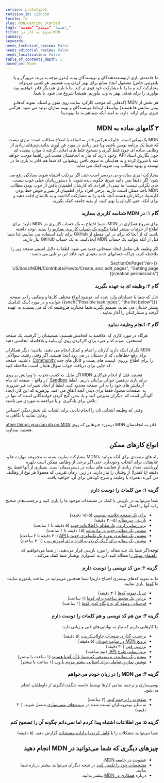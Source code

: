 ```yaml
---
version: prototype1
revision_id: 1226339
locale: fa
slug: MDN/Getting_started
tags: "راهنما" "مبتدی" "مقدمه"
title: شروع به کار در MDN
summary: 
keywords: 
needs_technical_review: False
needs_editorial_review: False
needs_localization: False
table_of_contents_depth: 1
based_on: None
---
```

<p dir="rtl" id="What_is_MDN.3F"><span class="seoSummary">ما جامعه‌ی بازی ازتوسعه‌دهندگان و نویسندگان&nbsp;وب، (بدون توجه به برند، مرورگر و یا پلتفرمی خاص) مشغول ایجاد منابع برای بهتر کردن وب هستیم. هر کسی می‌تواند مشارکت کند و ما را با مشارکت خود قوی تر کند. ما با یاری همدیگر قادر خواهیم بود، نوآوری را برای هدفی بهتر به وب بیاوریم. همینجا شروع می شود. با شما.</span></p>

<p dir="rtl">هر بخش از MDN (کدهایی که موجب کارکرد سایت روی متون و اسناد، نمونه کدها،و پیش نمایش ها هستند) بواسطه ارتباط نویسندگان و بهینه سازان&nbsp;تولید می شود. هرکس چیزی برای&nbsp;<span class="seoSummary">ارائه&nbsp;</span>&nbsp;دارد، به امید آنکه شماهم به ما بپیوندید!</p>

<h2 dir="rtl" id="۳_گامهای_ساده_به_‌MDN"><span>۳ گامهای&nbsp;ساده به&nbsp;‌MDN</span></h2>

<p dir="rtl">MDN یک ویکی است، جاییکه هرکس قادر به اضافه یا اصلاح مطالب است. نیازی نیست که شما یک برنامه نویس باشید ویا چیز زیادی در مورد فن آوری بدانید.چیزهای زیادی از وظایف ساده ای چون غلط گیری و تصحیح غلط های املایی گرفته تا موارد پیچیده ای چون نگارش اسناد API &nbsp;وجود دارند که نیاز به انجامشان هست.این راهنما موجب خواهد شد تا شروع کرده و به هدایتتان به سوی یافتن روشهایی که شما هم قادر به یاری&nbsp;ما در توسعه و بهبود مطالب وب شوید،کمک می نماید.</p>

<p dir="rtl">مشارکت امری ساده و بی دردسر است.حتی اگر مرتکب اشتباه شوید،بسادگی رفع می شود؛ اگر دقیقا نمی دانید چیزها چگونه دیده شوند، یا دستورزبانتان خیلی خوب نیست، چای نگرانی نیست! ما تیمی از افرادی که&nbsp;کارشان اطمینان یافتن از خوب بودن مطالب MDN تاحد ممکن است،&nbsp;داریم. برخی افراد برای اطمینان از تمیز و خوش خط بودن کارشما، درکنارتان هستند.آنچه بلدید را به مشارکت گذاشته و به تلاشتان ادامه دهید و برای آنکه &nbsp;حتی کارتان را بهتر کنید، از بقیه جامعه کمک بگیرید.</p>

<h3 dir="rtl" id="گام_۱_در_MDN_شناسه_کاربری_بسازید">گام ۱: در MDN شناسه کاربری بسازید</h3>

<p dir="rtl">برای شروع همکاری در MDN، شما احتیاج به یک حساب کاربری در MDN دارید. برای اطلاع از جزئیات بیشتر لطفا <a href="/fa/docs/MDN/Contribute/Howto/ساختنـحسابـکاربری">چگونه یک حساب کاربری بسازیم</a> را ببینید .توجه داشته باشید که از آنجا که برای در این مقطع از GitHub برای تایید استفاده می نماییم، لذا شما قبل از آنکه بتوانید یک حساب MDN ایجادکنید، به یک حساب GitHub نیاز دارید.</p>

<p dir="rtl">اگر وظیفه تان شامل ایجاد صفحاتی جدید می شود، لطفا&nbsp;به&nbsp;دلایل امنیتی&nbsp;صفحه زیر&nbsp;را ملاحظه کنید، چراکه حسابهای جدید بخودی خود فاقد این توانایی می باشند:</p>

<p dir="rtl">&nbsp;{{SectionOnPage("/en-US/docs/MDN/Contribute/Howto/Create_and_edit_pages", "Getting page creation permissions")}}</p>

<h3 dir="rtl" id="گام_۲_وظیفه_ای_به_عهده_بگیرید">گام ۲: وظیفه ای به عهده بگیرید</h3>

<p dir="rtl">حال که شما با حسابتان وارد شده اید، توضیح انواع مختلف کارها و وظایف را در صفحه &nbsp;{{anch("Possible task types", "the list below")}}&nbsp;خوانده و در مورد اینکه کدامیک بیشتر جذبتان می نماید، تصمیم بگیرید.شما مختارید هروظیفه ای که می پسندید به عهده گرفته و مشارکتتان را آغاز نمایید&nbsp;.</p>

<h3 dir="rtl" id="گام_۳_انجام_وظیفه_نمایید">گام ۳: انجام وظیفه نمایید</h3>

<p>هرگاه در مورد&nbsp;کاری که علاقمند به انجامش هستید، تصمیمتان را گرفتید، یک صفحه مشخص، نمونه کد و غیره برای کارکردن روی آن بیابید و بلافاصله انجامش دهید!</p>

<p>نگران اینکه دارید کارتان را تمام و کمال انجام می دهید، نباشید؛ دیگر همکاران MDN برای رفع خطاهایی که از دستتان در می رود اینجا هستند. اگر وقتی رفتید، سوالاتی داشتید، صفحه &nbsp;<a href="https://developer.mozilla.org/en-US/docs/MDN/Community">Community</a>&nbsp;را برای اطلاع برروی&nbsp;&nbsp;لیست های پست و کانال های چت که جایی برای دریافت جواب سوال هایتان است، ملاحظه کنید.&nbsp;&nbsp;</p>

<div class="note">
<p>اگر مایل&nbsp;&nbsp;به کسب تجربه&nbsp;&nbsp;با ویرایش بر روی MDN هستید، قبل از انجام هرکاری 'در&nbsp;واقع'، &nbsp;صفحه ای بنام <a href="https://developer.mozilla.org/en-US/docs/Sandbox">Sandbox</a>&nbsp;برای بازی درهمین حوالی برایتان&nbsp;داریم .&nbsp;لطفا آزمایش های خود را به این صفحه&nbsp;محدود کنید. لطفا از ایجاد تغییرات غیر ضروری به&nbsp;&nbsp;صفحات محتوا، فقط برای دیدن آنچه اتفاق می افتد، بپرهیزید&nbsp;که این کار،&nbsp;ایجاد آلودگی است که&nbsp;&nbsp;دیگران تمیزش کنند و یا، بدتر، گیج کردن خوانندگانی است&nbsp;که تنها در تلاش برای یادگیری &nbsp;و یا مراجعه به موردی می باشند.&nbsp;</p>
</div>

<p>وقتی که وظیفه انتخابی تان را انجام دادید، برای انتخاب یک بخش دیگر، احساس رهایی&nbsp;نمایید&nbsp;یا نگاهی به&nbsp;</p>

<p><a href="#Other_things_you_can_do_on_MDN">other things you can do on MDN</a>&nbsp;درمورد چیزهایی که روی MDN قادر به انجامشان هستید، بیندازید.</p>

<h2 dir="rtl" id="انواع_کارهای_ممکن">انواع کارهای ممکن</h2>

<p dir="rtl">راه های متعددی برای آنکه&nbsp;بتوانید&nbsp;با MDN مشارکت نمایید، بسته به مجموعه مهارت ها و علایقتان، برای انتخاب وجوددارد.&nbsp;حتی اگر برخی از وظایف ممکن است دلهره آورباشند،&nbsp;تعداد زیادی از فعالیت های ساده در دسترسمان&nbsp;است. بسیاری از آنها فقط پنج دقیقه (یا کمتر!) از وقتتان&nbsp;را نیاز دارند. در زیر،&nbsp;&nbsp;زمان تقریبی که معمولا هر نوع از وظایف می گیرند، همراه با وظیفه و شرح کوتاهی برای آن، خواهید یافت.&nbsp;</p>

<h3 dir="rtl" id="گزینه_۱_من_کلمات_را_دوست_دارم">گزینه ۱: من کلمات را دوست دارم</h3>

<p dir="rtl">شما می‌توانید در بازبینی یا کمک در مستندات موجود ما را یاری کنید و برچسب‌های صحیح را به آنها را اعمال کنید.</p>

<ul dir="rtl">
 <li><a href="/en-US/docs/MDN/Contribute/Howto/Set_the_summary_for_a_page">برای یک صفحه خلاصه بنویسید</a> (۵-۱۵ دقیقه)</li>
 <li><a href="/en-US/docs/MDN/Contribute/Howto/Do_an_editorial_review">بازبینی سرمقاله</a> (۵-۳۰ دقیقه)</li>
 <li><a href="/en-US/docs/MDN/User_guide/Writing#Editing_an_existing_page">بروزرسانی کردن یک مقاله با اطلاعات جدید</a> (۵ دقیقه تا ۱ ساعت)</li>
 <li><a href="/en-US/docs/Project:MDN/Contributing/How_to/Write_a_new_entry_in_the_Glossary">نوشتن یک مطلب جدید در واژه‌نامه</a> (۱۵ دقیقه تا ۱ ساعت)</li>
 <li><a href="/en-US/docs/MDN/User_guide/Writing#Adding_a_new_page">نوشتن یک مقاله در مورد یک تکنولوژی جدید یا API</a> (۳۰ دقیقه تا ۲ ساعت)</li>
 <li><a href="/en-US/docs/Project:MDN/Contributing/How_to/Write_an_article_to_help_learning_the_web">نوشتن یک مقاله برای کمک کردن به افراد برای آموزش وب</a> (۱-۳ ساعت)&nbsp;</li>
</ul>

<div class="note" dir="rtl"><strong>توجه:</strong>اگر شما یک چند مقاله را مورد بازبینی قرار می‌دهید، از شما می‌خواهیم که &nbsp;<a href="/en-US/docs/MDN/Contribute/Content/Style_guide">راهنمای سبک </a>را مطاله کنید. این به استواری نوشتار شما کمک می‌کند .</div>

<h3 dir="rtl" id="گزینه_۲_من_کد_نویسی_را_دوست_دارم">&nbsp;گزینه ۲: من کد نویسی را دوست دارم</h3>

<p dir="rtl">ما به نمونه کدهای بیشتری احتیاج داریم! شما همچنین می‌توانید در ساخت پلتفورم سایت ما <a href="https://developer.mozilla.org/en-US/docs/Project:MDN/Kuma">کوما</a> &nbsp;یاری نمایید.</p>

<ul dir="rtl">
 <li><a href="/en-US/docs/MDN/Contribute/Howto/Convert_code_samples_to_be_live">تبدیل نمونه کدها </a> (۳۰ دقیقه)</li>
 <li><a href="https://kuma.readthedocs.org/en/latest/installation-vagrant.html">برپایی یک محیط ساخت برای کوما</a> (۱ ساعت)</li>
 <li><a href="https://github.com/mozilla/kuma#readme">فرستادن وصله کد به پایگاه کدی کوما</a> (۱ ساعت)</li>
</ul>

<h3 dir="rtl" id="گزینه_۳_من_هم_کد_نویسی_و_هم_کلمات_را_دوست_دارم">گزینه ۳: من هم کد نویسی و هم کلمات را دوست دارم</h3>

<p dir="rtl">ما کارهایی داریم که نیاز به توانایی‌های فنی و زبانی دارد.</p>

<ul dir="rtl">
 <li dir="rtl"><a href="/en-US/docs/MDN/Contribute/Howto/Tag_JavaScript_pages">برجسب گذاری صفحات جاوااسکریپت</a> (۵ دقیقه)</li>
 <li dir="rtl"><a href="/en-US/docs/MDN/Promote">ترویج MDN در سایت خودتان</a> (۵ دقیقه)</li>
 <li dir="rtl"><a href="/en-US/docs/MDN/Contribute/Howto/Do_a_technical_review">بررسی فنی</a> (۳۰ دقیقه)</li>
 <li dir="rtl"><a href="/en-US/docs/MDN/Contribute/Howto/Update_API_page_layout">بروزرسانی طرح API&nbsp;</a>&nbsp;(نیم ساعت)</li>
 <li dir="rtl"><a href="/en-US/docs/MDN/Contribute/Creating_and_editing_pages#Creating_a_new_page">نوشتن یک مقاله در موضوعی که شما با آن آشنا هستید</a> (۱ ساعت یا بیشتر)</li>
 <li dir="rtl"><a href="/en-US/docs/MDN/Contribute/Howto/Create_an_interactive_exercise_to_help_learning_the_web">نوشتن تمارین تعاملی برای آشنایی بیشتر مردم با وب</a> (۱ ساعت یا بیشتر)</li>
</ul>

<h3 dir="rtl" id="گزینه_۴_من_MDN_را_در_زبان_خودم_می‌خواهم">گزینه ۴: من MDN را در زبان خودم می‌خواهم</h3>

<p dir="rtl">بومی‌سازی و ترجمه تمامی کارها توسط جامعه شگفت‌انگیزی از داوطلبان انجام می‌شود.</p>

<ul dir="rtl">
 <li><a href="/en-US/docs/MDN/Contribute/Localize/Translating_pages">صفحات را ترجمه کنید.</a> (۲ ساعت)</li>
 <li>به سایر بومی‌سازان لیست شده در <a href="/en-US/docs/MDN/Contribute/Localize/Localization_projects">پروژه‌های بومی‌سازی</a>&nbsp;متصل شوید. (۳۰ دقیقه)</li>
</ul>

<h3 dir="rtl" id="گزینه_۵_من_اطلاعات_اشتباه_پیدا_کردم_اما_نمی‌دانم_چگونه_آنرا_تصحیح_کنم">گزینه ۵: من اطلاعات اشتباه پیدا کردم اما نمی‌دانم چگونه آن را تصحیح کنم</h3>

<p dir="rtl">شما می‌توانید مشکلات را با&nbsp;<a class="external" href="https://bugzilla.mozilla.org/enter_bug.cgi?product=Mozilla%20Developer%20Network">کامل کردن ایرادات مستندات</a>&nbsp;گزارش دهید. (۵ دقیقه)</p>

<h2 dir="rtl" id="چیزهای_دیگری_که_شما_می‌توانید_در_MDN_انجام‌_دهید">چیزهای دیگری که شما می‌توانید در MDN انجام‌ دهید</h2>

<ul dir="rtl">
 <li><a href="/en-US/docs/Project:Community">عضویت در جامعه MDN</a>.</li>
 <li><a href="/en-US/profile">مشخصات خود را تکمیل کنید</a> در نتیجه دیگران می‌توانند بیشتر درباره شما بدانند.</li>
 <li>درباره&nbsp;<a href="/en-US/docs/MDN/Contribute">همکاری در MDN</a>&nbsp;بیشتر&nbsp;بدانید.&nbsp;</li>
</ul>

